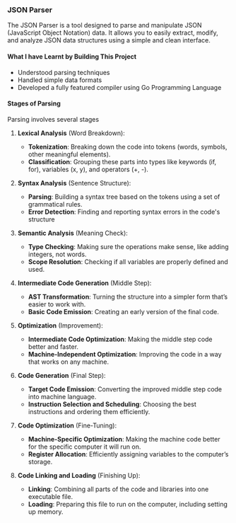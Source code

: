 ### JSON Parser

The JSON Parser is a tool designed to parse and manipulate JSON (JavaScript Object Notation) data. It allows you to easily extract, modify, and analyze JSON data structures using a simple and clean interface.

#### What I have Learnt by Building This Project
- Understood parsing techniques
- Handled simple data formats
- Developed a fully featured compiler using Go Programming Language

#### Stages of Parsing

Parsing involves several stages

1. **Lexical Analysis**  (Word Breakdown):
    - **Tokenization**: Breaking down the code into tokens (words, symbols, other meaningful elements).
    - **Classification**: Grouping these parts into types like keywords (if, for), variables (x, y), and operators (+, -).

2. **Syntax Analysis** (Sentence Structure):
    - **Parsing**: Building a syntax tree based on the tokens using a set of grammatical rules.
    - **Error Detection**: Finding and reporting syntax errors in the code's structure

3. **Semantic Analysis**  (Meaning Check):
    - **Type Checking**: Making sure the operations make sense, like adding integers, not words.
    - **Scope Resolution**: Checking if all variables are properly defined and used.
   
4. **Intermediate Code Generation** (Middle Step):
    - **AST Transformation**: Turning the structure into a simpler form that’s easier to work with.
    - **Basic Code Emission**: Creating an early version of the final code.

5. **Optimization** (Improvement):
    - **Intermediate Code Optimization**: Making the middle step code better and faster.
    - **Machine-Independent Optimization**: Improving the code in a way that works on any machine.

6. **Code Generation** (Final Step):
    - **Target Code Emission**: Converting the improved middle step code into machine language.
    - **Instruction Selection and Scheduling**: Choosing the best instructions and ordering them efficiently.

7. **Code Optimization** (Fine-Tuning):
    - **Machine-Specific Optimization**: Making the machine code better for the specific computer it will run on.
    - **Register Allocation**: Efficiently assigning variables to the computer’s storage.

8. **Code Linking and Loading** (Finishing Up):
    - **Linking**: Combining all parts of the code and libraries into one executable file.
    - **Loading**: Preparing this file to run on the computer, including setting up memory.
